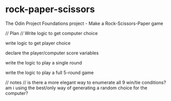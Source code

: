 # rock-paper-scissors
The Odin Project  Foundations project - Make a Rock-Scissors-Paper game

// Plan //
Write logic to get computer choice

write logic to get player choice

declare the player/computer score variables

write the logic to play a single round

write the logic to play a full 5-round game

// notes //
is there a more elegant way to enumerate all 9 win/tie conditions?
am i using the best/only way of generating a random choice for the computer?

